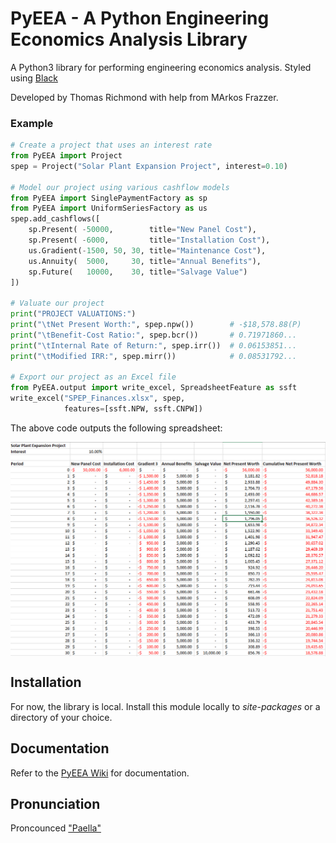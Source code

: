 # PyEEA - A Python Engineering Economics Analysis Library
<img align='right' src='./assets/logo.ico' alt=''/>

A Python3 library for performing engineering economics analysis. Styled using [Black](https://github.com/psf/black)

Developed by Thomas Richmond with help from MArkos Frazzer.

### Example

``` Python
# Create a project that uses an interest rate
from PyEEA import Project
spep = Project("Solar Plant Expansion Project", interest=0.10)

# Model our project using various cashflow models
from PyEEA import SinglePaymentFactory as sp
from PyEEA import UniformSeriesFactory as us
spep.add_cashflows([
    sp.Present( -50000,        title="New Panel Cost"),
    sp.Present( -6000,         title="Installation Cost"),
    us.Gradient(-1500, 50, 30, title="Maintenance Cost"),
    us.Annuity(  5000,     30, title="Annual Benefits"),    
    sp.Future(   10000,    30, title="Salvage Value")
])

# Valuate our project
print("PROJECT VALUATIONS:")
print("\tNet Present Worth:", spep.npw())        # -$18,578.88(P)
print("\tBenefit-Cost Ratio:", spep.bcr())       # 0.71971860...
print("\tInternal Rate of Return:", spep.irr())  # 0.06153851...
print("\tModified IRR:", spep.mirr())            # 0.08531792...

# Export our project as an Excel file
from PyEEA.output import write_excel, SpreadsheetFeature as ssft
write_excel("SPEP_Finances.xlsx", spep,
            features=[ssft.NPW, ssft.CNPW])
```

The above code outputs the following spreadsheet:

<img align='center' src='./assets/SampleSpreadsheetOutput.png' alt=''/>

## Installation

For now, the library is local. Install this module locally to *site-packages* or a directory of your choice.

## Documentation

Refer to the [PyEEA Wiki](https://github.com/ThomasJFR/PyEEA/wiki) for documentation. 

## Pronunciation

Proncounced ["Paella"](https://howdoyousaythatword.com/word/paella-spanish/)
